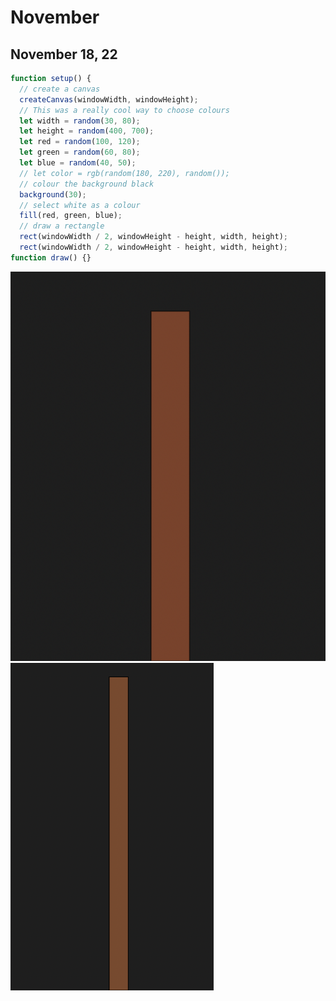 # November

## November 18, 22

```js
function setup() {
  // create a canvas
  createCanvas(windowWidth, windowHeight);
  // This was a really cool way to choose colours
  let width = random(30, 80);
  let height = random(400, 700);
  let red = random(100, 120);
  let green = random(60, 80);
  let blue = random(40, 50);
  // let color = rgb(random(180, 220), random());
  // colour the background black
  background(30);
  // select white as a colour
  fill(red, green, blue);
  // draw a rectangle
  rect(windowWidth / 2, windowHeight - height, width, height);
  rect(windowWidth / 2, windowHeight - height, width, height);
function draw() {}
```

![](../../assets/p5/trunk_one.png)
![](../../assets/p5/trunk_two.png)
